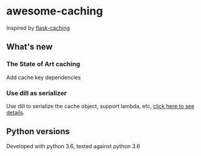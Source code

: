 # awesome-caching

Inspired by [flask-caching](https://github.com/sh4nks/flask-caching)

## What's new

### The State of Art caching
Add cache key dependencies

###  Use dill as serializer
Use dill to serialize the cache object, support lambda, etc, [click here to see details](https://github.com/uqfoundation/dill).

## Python versions

Developed with python 3.6, tested against python 3.6